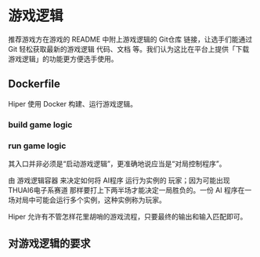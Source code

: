 # 游戏逻辑

推荐游戏方在游戏的 README 中附上游戏逻辑的 Git仓库 链接，让选手们能通过 Git 轻松获取最新的游戏逻辑 代码、文档 等。我们认为这比在平台上提供「下载游戏逻辑」的功能更方便选手使用。

## Dockerfile

Hiper 使用 Docker 构建、运行游戏逻辑。

### build game logic

### run game logic

其入口并非必须是“启动游戏逻辑”，更准确地说应当是“对局控制程序”。

由 游戏逻辑容器 来决定如何将 AI程序 运行为实例的 玩家；因为可能出现 THUAI6电子系赛道 那样要打上下两半场才能决定一局胜负的。一份 AI 程序在一场对局中可能会运行多个实例，这种实例称为玩家。

Hiper 允许有不管怎样花里胡哨的游戏流程，只要最终的输出和输入匹配即可。

## 对游戏逻辑的要求
